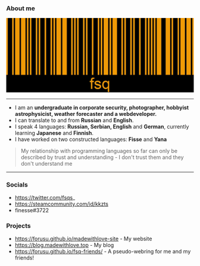 ### About me

![Barcode](fsq.jpg)

---

* I am an **undergraduate in corporate security, photographer, hobbyist astrophysicist, weather forecaster and a webdeveloper.**
* I can translate to and from **Russian** and **English**.
* I speak 4 languages: **Russian, Serbian, English** and **German**, currently learning **Japanese** and **Finnish**.
* I have worked on two constructed languages: **Fisse** and **Yana**

> My relationship with programming languages so far can only be described by trust and understanding - I don't trust them and they don't understand me

---

### Socials

* https://twitter.com/fsqs_
* https://steamcommunity.com/id/kkzts
* finesse#3722

### Projects

* https://forusu.github.io/madewithlove-site - My website
* https://blog.madewithlove.top - My blog
* https://forusu.github.io/fsq-friends/ - A pseudo-webring for me and my friends!
